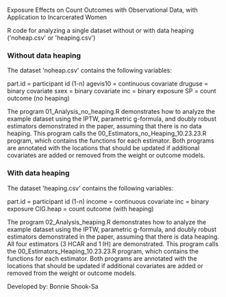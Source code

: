 Exposure Effects on Count Outcomes with Observational Data, with Application to Incarcerated Women

R code for analyzing a single dataset without or with data heaping ('noheap.csv' or 'heaping.csv')


### Without data heaping
The dataset 'noheap.csv' contains the following variables:

part.id = participant id (1-n)
agevis10 = continuous covariate
druguse = binary covariate
sxex = binary covariate
inc = binary exposure
SP = count outcome (no heaping)

The program 01_Analysis_no_heaping.R demonstrates how to analyze the example dataset using the IPTW, parametric g-formula, and doubly robust estimators demonstrated in the paper, assuming that there is no data heaping.
This program calls the 00_Estimators_no_Heaping_10.23.23.R program, which contains the functions for each estimator. Both programs are annotated with the locations that should be updated if additional covariates are added or removed
from the weight or outcome models.


### With data heaping
The dataset 'heaping.csv' contains the following variables:

part.id = participant id (1-n)
income = continuous covariate
inc = binary exposure
CIG.heap = count outcome (with heaping)

The program 02_Analysis_heaping.R demonstrates how to analyze the example dataset using the IPTW, parametric g-formula, and doubly robust estimators demonstrated in the paper, assuming that there is data heaping. All four estimators (3 HCAR and 1 IH) are demonstrated.
This program calls the 00_Estimators_Heaping_10.23.23.R program, which contains the functions for each estimator. Both programs are annotated with the locations that should be updated if additional covariates are added or removed
from the weight or outcome models.

Developed by: Bonnie Shook-Sa
